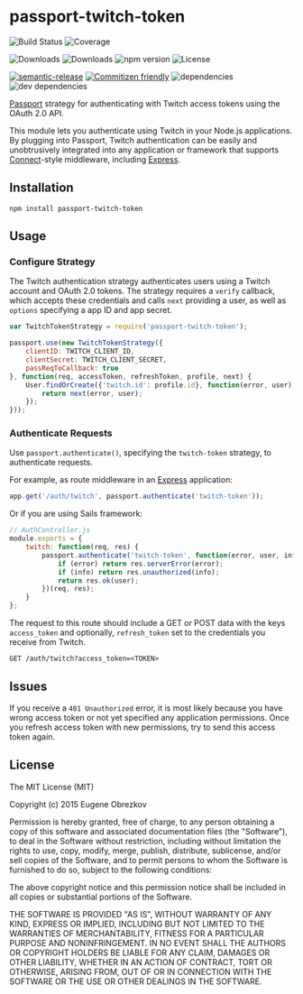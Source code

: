 # passport-twitch-token

![Build Status](https://img.shields.io/travis/ghaiklor/passport-twitch-token.svg)
![Coverage](https://img.shields.io/coveralls/ghaiklor/passport-twitch-token.svg)

![Downloads](https://img.shields.io/npm/dm/passport-twitch-token.svg)
![Downloads](https://img.shields.io/npm/dt/passport-twitch-token.svg)
![npm version](https://img.shields.io/npm/v/passport-twitch-token.svg)
![License](https://img.shields.io/npm/l/passport-twitch-token.svg)

[![semantic-release](https://img.shields.io/badge/%20%20%F0%9F%93%A6%F0%9F%9A%80-semantic--release-e10079.svg)](https://github.com/semantic-release/semantic-release)
[![Commitizen friendly](https://img.shields.io/badge/commitizen-friendly-brightgreen.svg)](http://commitizen.github.io/cz-cli/)
![dependencies](https://img.shields.io/david/ghaiklor/passport-twitch-token.svg)
![dev dependencies](https://img.shields.io/david/dev/ghaiklor/passport-twitch-token.svg)

[Passport](http://passportjs.org/) strategy for authenticating with Twitch access tokens using the OAuth 2.0 API.

This module lets you authenticate using Twitch in your Node.js applications.
By plugging into Passport, Twitch authentication can be easily and unobtrusively integrated into any application or framework that supports [Connect](http://www.senchalabs.org/connect/)-style middleware, including [Express](http://expressjs.com/).

## Installation

```shell
npm install passport-twitch-token
```

## Usage

### Configure Strategy

The Twitch authentication strategy authenticates users using a Twitch account and OAuth 2.0 tokens.
The strategy requires a `verify` callback, which accepts these credentials and calls `next` providing a user, as well as `options` specifying a app ID and app secret.

```javascript
var TwitchTokenStrategy = require('passport-twitch-token');

passport.use(new TwitchTokenStrategy({
    clientID: TWITCH_CLIENT_ID,
    clientSecret: TWITCH_CLIENT_SECRET,
    passReqToCallback: true
}, function(req, accessToken, refreshToken, profile, next) {
    User.findOrCreate({'twitch.id': profile.id}, function(error, user) {
        return next(error, user);
    });
}));
```

### Authenticate Requests

Use `passport.authenticate()`, specifying the `twitch-token` strategy, to authenticate requests.

For example, as route middleware in an [Express](http://expressjs.com/) application:

```javascript
app.get('/auth/twitch', passport.authenticate('twitch-token'));
```

Or if you are using Sails framework:

```javascript
// AuthController.js
module.exports = {
    twitch: function(req, res) {
        passport.authenticate('twitch-token', function(error, user, info) {
            if (error) return res.serverError(error);
            if (info) return res.unauthorized(info);
            return res.ok(user);
        })(req, res);
    }
};
```

The request to this route should include a GET or POST data with the keys `access_token` and optionally, `refresh_token` set to the credentials you receive from Twitch.

```
GET /auth/twitch?access_token=<TOKEN>
```

## Issues

If you receive a `401 Unauthorized` error, it is most likely because you have wrong access token or not yet specified any application permissions.
Once you refresh access token with new permissions, try to send this access token again.

## License

The MIT License (MIT)

Copyright (c) 2015 Eugene Obrezkov

Permission is hereby granted, free of charge, to any person obtaining a copy
of this software and associated documentation files (the "Software"), to deal
in the Software without restriction, including without limitation the rights
to use, copy, modify, merge, publish, distribute, sublicense, and/or sell
copies of the Software, and to permit persons to whom the Software is
furnished to do so, subject to the following conditions:

The above copyright notice and this permission notice shall be included in all
copies or substantial portions of the Software.

THE SOFTWARE IS PROVIDED "AS IS", WITHOUT WARRANTY OF ANY KIND, EXPRESS OR
IMPLIED, INCLUDING BUT NOT LIMITED TO THE WARRANTIES OF MERCHANTABILITY,
FITNESS FOR A PARTICULAR PURPOSE AND NONINFRINGEMENT. IN NO EVENT SHALL THE
AUTHORS OR COPYRIGHT HOLDERS BE LIABLE FOR ANY CLAIM, DAMAGES OR OTHER
LIABILITY, WHETHER IN AN ACTION OF CONTRACT, TORT OR OTHERWISE, ARISING FROM,
OUT OF OR IN CONNECTION WITH THE SOFTWARE OR THE USE OR OTHER DEALINGS IN THE
SOFTWARE.
